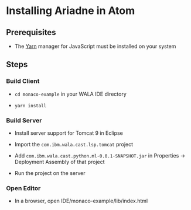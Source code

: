 # Installing Ariadne in Atom

## Prerequisites

* The [Yarn](https://yarnpkg.com/lang/en/) manager for JavaScript must be installed on your system 

## Steps

### Build Client

* `cd monaco-example` in your WALA IDE directory

* `yarn install`

### Build Server

* Install server support for Tomcat 9 in Eclipse

* Import the `com.ibm.wala.cast.lsp.tomcat` project

* Add `com.ibm.wala.cast.python.ml-0.0.1-SNAPSHOT.jar` in Properties -> Deployment Assembly of that project

* Run the project on the server

### Open Editor

* In a browser, open IDE/monaco-example/lib/index.html

